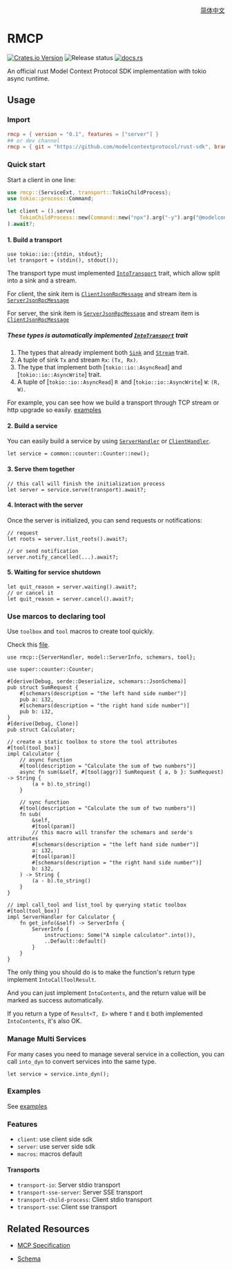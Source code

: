 <div align = "right">
<a href="docs/readme/README.zh-cn.md">简体中文</a>
</div>

# RMCP
[![Crates.io Version](https://img.shields.io/crates/v/rmcp)](https://crates.io/crates/rmcp)
![Release status](https://github.com/modelcontextprotocol/rust-sdk/actions/workflows/release.yml/badge.svg)
[![docs.rs](https://img.shields.io/docsrs/rmcp)](https://docs.rs/rmcp/latest/rmcp)

An official rust Model Context Protocol SDK implementation with tokio async runtime.

## Usage

### Import
```toml
rmcp = { version = "0.1", features = ["server"] }
## or dev channel
rmcp = { git = "https://github.com/modelcontextprotocol/rust-sdk", branch = "main" }
```

### Quick start
Start a client in one line:
```rust
use rmcp::{ServiceExt, transport::TokioChildProcess};
use tokio::process::Command;

let client = ().serve(
    TokioChildProcess::new(Command::new("npx").arg("-y").arg("@modelcontextprotocol/server-everything"))?
).await?;
```

#### 1. Build a transport

```rust, ignore
use tokio::io::{stdin, stdout};
let transport = (stdin(), stdout());
```

The transport type must implemented [`IntoTransport`](crate::transport::IntoTransport) trait, which allow split into a sink and a stream.

For client, the sink item is [`ClientJsonRpcMessage`](crate::model::ClientJsonRpcMessage) and stream item is [`ServerJsonRpcMessage`](crate::model::ServerJsonRpcMessage)

For server, the sink item is [`ServerJsonRpcMessage`](crate::model::ServerJsonRpcMessage) and stream item is [`ClientJsonRpcMessage`](crate::model::ClientJsonRpcMessage)

##### These types is automatically implemented [`IntoTransport`](crate::transport::IntoTransport) trait
1. The types that already implement both [`Sink`](futures::Sink) and [`Stream`](futures::Stream) trait.
2. A tuple of sink `Tx` and stream `Rx`: `(Tx, Rx)`.
3. The type that implement both [`tokio::io::AsyncRead`] and [`tokio::io::AsyncWrite`] trait.
4. A tuple of [`tokio::io::AsyncRead`] `R `and [`tokio::io::AsyncWrite`] `W`:  `(R, W)`.

For example, you can see how we build a transport through TCP stream or http upgrade so easily. [examples](examples/README.md)

#### 2. Build a service
You can easily build a service by using [`ServerHandler`](crates/rmcp/src/handler/server.rs) or [`ClientHandler`](crates/rmcp/src/handler/client.rs).

```rust, ignore
let service = common::counter::Counter::new();
```

#### 3. Serve them together
```rust, ignore
// this call will finish the initialization process
let server = service.serve(transport).await?;
```

#### 4. Interact with the server
Once the server is initialized, you can send requests or notifications:

```rust, ignore
// request 
let roots = server.list_roots().await?;

// or send notification
server.notify_cancelled(...).await?;
```

#### 5. Waiting for service shutdown
```rust, ignore
let quit_reason = server.waiting().await?;
// or cancel it
let quit_reason = server.cancel().await?;
```

### Use marcos to declaring tool
Use `toolbox` and `tool` macros to create tool quickly.

Check this [file](examples/servers/src/common/calculator.rs).
```rust, ignore
use rmcp::{ServerHandler, model::ServerInfo, schemars, tool};

use super::counter::Counter;

#[derive(Debug, serde::Deserialize, schemars::JsonSchema)]
pub struct SumRequest {
    #[schemars(description = "the left hand side number")]
    pub a: i32,
    #[schemars(description = "the right hand side number")]
    pub b: i32,
}
#[derive(Debug, Clone)]
pub struct Calculator;

// create a static toolbox to store the tool attributes
#[tool(tool_box)]
impl Calculator {
    // async function
    #[tool(description = "Calculate the sum of two numbers")]
    async fn sum(&self, #[tool(aggr)] SumRequest { a, b }: SumRequest) -> String {
        (a + b).to_string()
    }

    // sync function
    #[tool(description = "Calculate the sum of two numbers")]
    fn sub(
        &self,
        #[tool(param)]
        // this macro will transfer the schemars and serde's attributes
        #[schemars(description = "the left hand side number")]
        a: i32,
        #[tool(param)]
        #[schemars(description = "the right hand side number")]
        b: i32,
    ) -> String {
        (a - b).to_string()
    }
}

// impl call_tool and list_tool by querying static toolbox
#[tool(tool_box)]
impl ServerHandler for Calculator {
    fn get_info(&self) -> ServerInfo {
        ServerInfo {
            instructions: Some("A simple calculator".into()),
            ..Default::default()
        }
    }
}

```
The only thing you should do is to make the function's return type implement `IntoCallToolResult`.

And you can just implement `IntoContents`, and the return value will be marked as success automatically. 

If you return a type of `Result<T, E>` where `T` and `E` both implemented `IntoContents`, it's also OK.

### Manage Multi Services
For many cases you need to manage several service in a collection, you can call `into_dyn` to convert services into the same type.
```rust, ignore
let service = service.into_dyn();
```


### Examples
See [examples](examples/README.md)

### Features
- `client`: use client side sdk
- `server`: use server side sdk
- `macros`: macros default
#### Transports
- `transport-io`: Server stdio transport
- `transport-sse-server`: Server SSE transport
- `transport-child-process`: Client stdio transport
- `transport-sse`: Client sse transport

## Related Resources
- [MCP Specification](https://spec.modelcontextprotocol.io/specification/2024-11-05/)

- [Schema](https://github.com/modelcontextprotocol/specification/blob/main/schema/2024-11-05/schema.ts)
